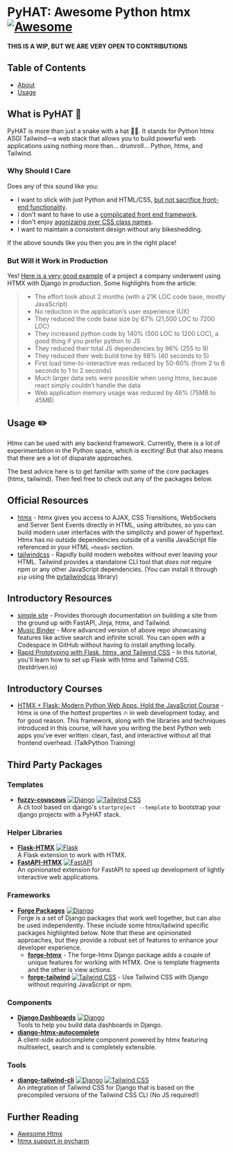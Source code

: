 # PyHAT: Awesome Python htmx [![Awesome](https://awesome.re/badge.svg)](https://github.com/sindresorhus/awesome)

**THIS IS A WIP, BUT WE ARE VERY OPEN TO CONTRIBUTIONS**

## Table of Contents

- [About](#about)
- [Usage](#usage)

## What is PyHAT 🧐 <a name = "about"></a>

PyHAT is more than just a snake with a hat 🐍🤠. It stands for Python htmx ASGI Tailwind&mdash;a web stack that allows you to build powerful web applications using nothing more than... drumroll... Python, htmx, and Tailwind.

### Why Should I Care
Does any of this sound like you:
- I want to stick with just Python and HTML/CSS, [but not sacrifice front-end functionality](https://htmx.org/essays/when-to-use-hypermedia/).
- I don't want to have to use a [complicated front end framework](https://htmx.org/essays/a-response-to-rich-harris/).
- I don't enjoy [agonizaing over CSS class names](https://tailwindcss.com/docs/utility-first#:~:text=You%20aren%E2%80%99t%20wasting%20energy%20inventing%20class%20names.).
- I want to maintain a consistent design without any bikeshedding.

If the above sounds like you then you are in the right place!

### But Will it Work in Production
Yes! [Here is a very good example](https://htmx.org/essays/a-real-world-react-to-htmx-port/) of a project a company underwent using HTMX with Django in production. Some highlights from the article:
> - The effort took about 2 months (with a 21K LOC code base, mostly JavaScript)
> - No reduction in the application’s user experience (UX)
> - They reduced the code base size by 67% (21,500 LOC to 7200 LOC)
> - They increased python code by 140% (500 LOC to 1200 LOC), a good thing if you prefer python to JS
> - They reduced their total JS dependencies by 96% (255 to 9)
> - They reduced their web build time by 88% (40 seconds to 5)
> - First load time-to-interactive was reduced by 50-60% (from 2 to 6 seconds to 1 to 2 seconds)
> - Much larger data sets were possible when using htmx, because react simply couldn’t handle the data
> - Web application memory usage was reduced by 46% (75MB to 45MB)


## Usage ✏️ <a name = "usage"></a>

Htmx can be used with any backend framework. Currently, there is a lot of experimentation in the Python space, which is exciting! But that also means that there are a lot of disparate approaches.

The best advice here is to get familiar with some of the core packages (htmx, tailwind). Then feel free to check out any of the packages below.


## Official Resources

-   [htmx](https://htmx.org/) - htmx gives you access to AJAX, CSS Transitions, WebSockets and Server Sent Events directly in HTML, using attributes, so you can build modern user interfaces with the simplicity and power of hypertext. Htmx has no outside dependencies outside of a vanilla JavaScript file referenced in your HTML `<head>` section.
-   [tailwindcss](https://tailwindcss.com/docs/installation) - Rapidly build modern websites without ever leaving your HTML. Tailwind provides a standalone CLI tool that _does not_ require npm or any other JavaScript dependencies. (You can install it through `pip` using the [pytailwindcss](https://pypi.org/project/pytailwindcss/) library)

## Introductory Resources

-   [simple site](https://github.com/tataraba/simplesite) - Provides thorough documentation on building a site from the ground up with FastAPI, Jinja, htmx, and Tailwind.
-   [Music Binder](https://github.com/tataraba/musicbinder) - More advanced version of above repo showcasing features like active search and infinite scroll. You can open with a Codespace in GitHub without having to install anything locally.
-   [Rapid Prototyping with Flask, htmx, and Tailwind CSS](https://testdriven.io/blog/flask-htmx-tailwind/) - In this tutorial, you'll learn how to set up Flask with htmx and Tailwind CSS. (testdriven.io)


## Introductory Courses

-   [HTMX + Flask: Modern Python Web Apps, Hold the JavaScript Course](https://training.talkpython.fm/courses/htmx-flask-modern-python-web-apps-hold-the-javascript) - htmx is one of the hottest properties 🔥 in web development today, and for good reason. This framework, along with the libraries and techniques introduced in this course, will have you writing the best Python web apps you've ever written: clean, fast, and interactive without all that frontend overhead. (TalkPython Training)


## Third Party Packages
### Templates
- **[fuzzy-couscous](https://tobi-de.github.io/fuzzy-couscous/)** <a href="https://docs.djangoproject.com/en/" target="_blank"><img src="https://img.shields.io/badge/-Django-a9bbcc?style=flat&logo=django&logoColor=black" alt="Django"></a> <a href="https://tailwindcss.com/" target="_blank"><img src="https://img.shields.io/badge/-Tailwind_CSS-a9bbcc?style=flat&logo=tailwindcss&logoColor=black" alt="Tailwind CSS"></a><br/>
A cli tool based on django's `startproject --template` to bootstrap your django projects with a PyHAT stack.

### Helper Libraries
<!--
 FASTAPI   <a href="https://fastapi.tiangolo.com/" target="_blank"><img src="https://img.shields.io/badge/-FastAPI-a9bbcc?style=flat&logo=fastapi&logoColor=black" alt="FastAPI"></a>
FLASK   <a href="https://flask.palletsprojects.com/en" target="_blank"><img src="https://img.shields.io/badge/-Flask-a9bbcc?style=flat&logo=flask&logoColor=black" alt="Flask"></a> 
JINJA   <a href="https://palletsprojects.com/p/jinja/" target="_blank"><img src="https://img.shields.io/badge/-Jinja2-a9bbcc?style=flat&logo=jinja&logoColor=black" alt="Jinja2"></a> 
DJANGO   <a href="https://docs.djangoproject.com/en/" target="_blank"><img src="https://img.shields.io/badge/-Django-a9bbcc?style=flat&logo=django&logoColor=black" alt="Django"></a>
TAILWIND   <a href="https://tailwindcss.com/" target="_blank"><img src="https://img.shields.io/badge/-Tailwind_CSS-a9bbcc?style=flat&logo=tailwindcss&logoColor=black" alt="Tailwind CSS"></a>
-->

- **[Flask-HTMX](https://github.com/edmondchuc/flask-htmx)** <a href="https://flask.palletsprojects.com/en" target="_blank"><img src="https://img.shields.io/badge/-Flask-a9bbcc?style=flat&logo=flask&logoColor=black" alt="Flask"></a><br/>
A Flask extension to work with HTMX.
- **[FastAPI-HTMX](https://github.com/maces/fastapi-htmx)** <a href="https://fastapi.tiangolo.com/" target="_blank"><img src="https://img.shields.io/badge/-FastAPI-a9bbcc?style=flat&logo=fastapi&logoColor=black" alt="FastAPI"></a><br>
An opinionated extension for FastAPI to speed up development of lightly interactive web applications.

### Frameworks
- **[Forge Packages](https://www.forgepackages.com/)** <a href="https://docs.djangoproject.com/en/" target="_blank"><img src="https://img.shields.io/badge/-Django-a9bbcc?style=flat&logo=django&logoColor=black" alt="Django"></a> <br/>
Forge is a set of Django packages that work well together, but can also be used independently. These include some htmx/tailwind specific packages highlighted below. Note that these are opinionated approaches, but they provide a robust set of features to enhance your developer experience.
    -   **[forge-htmx](https://www.forgepackages.com/docs/forge-htmx/)** -  The forge-htmx Django package adds a couple of unique features for working with HTMX. One is template fragments and the other is view actions.
    -   **[forge-tailwind](https://www.forgepackages.com/docs/forge-tailwind/)** <a href="https://tailwindcss.com/" target="_blank"><img src="https://img.shields.io/badge/-Tailwind_CSS-a9bbcc?style=flat&logo=tailwindcss&logoColor=black" alt="Tailwind CSS"></a> - Use Tailwind CSS with Django without requiring JavaScript or npm.

### Components
- **[Django Dashboards](https://github.com/wildfish/django-dashboards)** <a href="https://docs.djangoproject.com/en/" target="_blank"><img src="https://img.shields.io/badge/-Django-a9bbcc?style=flat&logo=django&logoColor=black" alt="Django"></a> <br/>
Tools to help you build data dashboards in Django.
- **[django-htmx-autocomplete](https://github.com/PHACDataHub/django-htmx-autocomplete)** <br/>
A client-side autocomplete component powered by htmx featuring multiselect, search and is completely extensible.

### Tools
- **[django-tailwind-cli](https://oliverandrich.github.io/django-tailwind-cli/)** <a href="https://docs.djangoproject.com/en/" target="_blank"><img src="https://img.shields.io/badge/-Django-a9bbcc?style=flat&logo=django&logoColor=black" alt="Django"></a> <a href="https://tailwindcss.com/" target="_blank"><img src="https://img.shields.io/badge/-Tailwind_CSS-a9bbcc?style=flat&logo=tailwindcss&logoColor=black" alt="Tailwind CSS"></a><br/>
An integration of Tailwind CSS for Django that is based on the precompiled versions of the Tailwind CSS CLI (No JS required!)

## Further Reading
- [Awesome Htmx](https://github.com/rajasegar/awesome-htmx)
- [htmx support in pycharm](https://oluwatobi.dev/blog/posts/htmx-support-in-pycharm)
